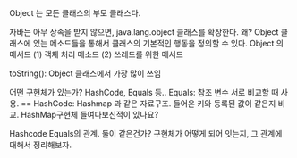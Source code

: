 Object 는 모든 클래스의 부모 클래스다. 

자바는 아무 상속을 받지 않으면, java.lang.object 클래스를 확장한다. 
왜? Object 클래스에 있는 메소드들을 통해서 클래스의 기본적인 행동을 정의할 수 있다.
Object 의 메서드 (1)  객체 처리 메소드 (2) 쓰레드를 위한 메서드 

toString(): Object 클래스에서 가장 많이 쓰임 

어떤 구현체가 있는가? HashCode, Equals 등..
Equals: 참조 변수 서로 비교할 때 사용. ==
HashCode: Hashmap 과 같은 자료구조. 들어온 키와 등록된 값이 같은지 비교. 
HashMap구현체 들여다보신적이 있나요? 

Hashcode Equals의 관계. 둘이 같은건가? 구현체가 어떻게 되어 잇는지, 그 관계에 대해서 정리해보자. 



